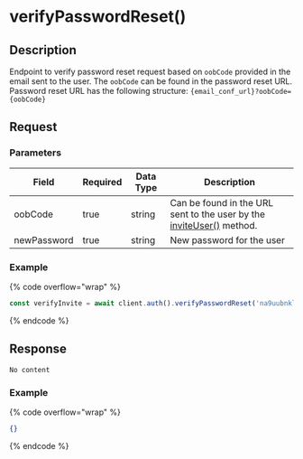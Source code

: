 # verifyPasswordReset()

## Description

Endpoint to verify password reset request based on `oobCode` provided in the email sent to the user. The `oobCode` can be found in the password reset URL. Password reset URL has the following structure: `{email_conf_url}?oobCode={oobCode}`

## Request

### Parameters

<table><thead><tr><th>Field</th><th data-type="checkbox">Required</th><th>Data Type</th><th>Description</th></tr></thead><tbody><tr><td>oobCode</td><td>true</td><td>string</td><td>Can be found in the URL sent to the user by the <a href="broken-reference">inviteUser()</a> method.</td></tr><tr><td>newPassword</td><td>true</td><td>string</td><td>New password for the user</td></tr></tbody></table>

### Example

{% code overflow="wrap" %}
```javascript
const verifyInvite = await client.auth().verifyPasswordReset('na9uubnkloaf9n18n9u112u41', 'qwerty12345')
```
{% endcode %}

## Response

`No content`

### Example

{% code overflow="wrap" %}
```json
{}
```
{% endcode %}

##
